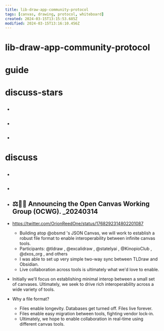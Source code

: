 ```yaml
---
title: lib-draw-app-community-protocol
tags: [canvas, drawing, protocol, whiteboard]
created: 2024-03-15T13:15:53.685Z
modified: 2024-03-15T13:16:10.456Z
---
```


# lib-draw-app-community-protocol

# guide

# discuss-stars
- ## 

- ## 

- ## 
# discuss
- ## 

- ## 

- ## ⚖️👷🏻 Announcing the Open Canvas Working Group (OCWG). _20240314
- https://twitter.com/OrionReedOne/status/1768292314802201087
  - Building atop @obsmd 's JSON Canvas, we will work to establish a robust file format to enable interoperability between infinite canvas tools.
  - Participants: @tldraw , @excalidraw , @statelyai , @KinopioClub , @dxos_org , and others
  - I was able to set up very simple two-way sync between TLDraw and Obsidian.
  - Live collaboration across tools is ultimately what we'd love to enable.

- Initially we'll focus on establishing minimal interop between a small set of canvases. Ultimately, we seek to drive rich interoperability across a wide variety of tools.

- Why a file format?
  - Files enable longevity. Databases get turned off. Files live forever.
  - Files enable easy migration between tools, fighting vendor lock-in.
  - Ultimately, we hope to enable collaboration in real-time using different canvas tools.
